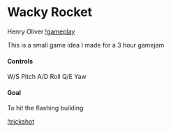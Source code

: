 # Wacky Rocket
Henry Oliver
[!gameplay](https://raw.githubusercontent.com/henry9836/GameJam-LAN/master/Assets/gif2.gif)

This is a small game idea I made for a 3 hour gamejam

#### Controls
W/S Pitch
A/D Roll
Q/E Yaw

#### Goal
To hit the flashing building

[!trickshot](https://raw.githubusercontent.com/henry9836/GameJam-LAN/master/Assets/gif.gif)
